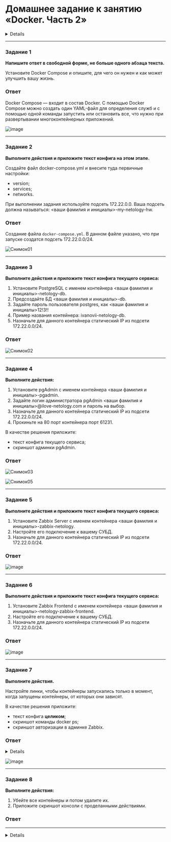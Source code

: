 # Домашнее задание к занятию «Docker. Часть 2»

<details>

### Оформление домашнего задания

1. Домашнее задание выполните в [Google Docs](https://docs.google.com/) и отправьте на проверку ссылку на ваш документ в личном кабинете.  
1. В названии файла укажите номер лекции и фамилию студента. Пример названия: 6.4. Docker. Часть 2 — Александр Александров.
2. Код решения размещайте в отдельном файле на вашем Google-диске, это облегчит проверку вашей работы.
3. Перед отправкой проверьте, что доступ для просмотра открыт всем, у кого есть ссылка. Если нужно прикрепить дополнительные ссылки, добавьте их в свой Google Docs.

**Правила выполнения заданий к занятию «6.4. Docker. Часть 2»**

- Все задания выполняйте на основе конфигов из лекции. 
- В заданиях описаны те параметры, которые необходимо изменить. 
- Если параметр не упомянут вообще, значит, его нужно оставить таким, какой он был в лекции. 
- Если в каком-то задании, например, в задании 2, нужно изменить параметр, подразумевается, что во всех следующих заданиях будет использоваться уже изменённый параметр.
- Выполнив все задания без звёздочки, вы должны получить полнофункциональный сервис.

Любые вопросы по решению задач задавайте в чате учебной группы.

---

## Важно

Перед отправкой работы на проверку удаляйте неиспользуемые ресурсы. Это нужно, чтобы предупредить неконтролируемый расход средств, полученных после использования промокода.

Рекомендации [по ссылке](https://github.com/netology-code/sdvps-homeworks/tree/main/recommend).

</details>

---

### Задание 1

**Напишите ответ в свободной форме, не больше одного абзаца текста.**

Установите Docker Compose и опишите, для чего он нужен и как может улучшить вашу жизнь.

### Ответ

Docker Compose — входит в состав Docker. С помощью Docker Compose можно создать один YAML-файл для определения служб и с помощью одной команды запустить или остановить все, что нужно при развертывании многоконтейнерных приложений.

![image](https://user-images.githubusercontent.com/121082757/234545582-1963ea9c-7f4b-4933-8120-6c5a660ef3bf.png)

---

### Задание 2 

**Выполните действия и приложите текст конфига на этом этапе.** 

Создайте файл docker-compose.yml и внесите туда первичные настройки: 

 * version;
 * services;
 * networks.

При выполнении задания используйте подсеть 172.22.0.0.
Ваша подсеть должна называться: <ваши фамилия и инициалы>-my-netology-hw.

### Ответ


Создание файла `docker-compose.yml`. В данном файле указано, что при запуске создатся подсеть 172.22.0.0/24.

![Снимок01](https://user-images.githubusercontent.com/121082757/236119689-e42a693f-cfb8-4dfc-a9ed-3f1f5da99f67.PNG)

---

### Задание 3 

**Выполните действия и приложите текст конфига текущего сервиса:** 

1. Установите PostgreSQL с именем контейнера <ваши фамилия и инициалы>-netology-db. 
2. Предсоздайте БД <ваши фамилия и инициалы>-db.
3. Задайте пароль пользователя postgres, как <ваши фамилия и инициалы>12!3!!
4. Пример названия контейнера: ivanovii-netology-db.
5. Назначьте для данного контейнера статический IP из подсети 172.22.0.0/24.

### Ответ

![Снимок02](https://user-images.githubusercontent.com/121082757/236119874-7805fc15-108a-43b8-88e3-1600f10616b2.PNG)

---

### Задание 4 

**Выполните действия:**

1. Установите pgAdmin с именем контейнера <ваши фамилия и инициалы>-pgadmin. 
2. Задайте логин администратора pgAdmin <ваши фамилия и инициалы>@ilove-netology.com и пароль на выбор.
3. Назначьте для данного контейнера статический IP из подсети 172.22.0.0/24.
4. Прокиньте на 80 порт контейнера порт 61231.

В качестве решения приложите:

* текст конфига текущего сервиса;
* скриншот админки pgAdmin.

### Ответ

![Снимок03](https://user-images.githubusercontent.com/121082757/236119893-b0230df0-cbf9-45aa-ad85-fe1bc5dc7565.PNG)

![Снимок05](https://user-images.githubusercontent.com/121082757/236119917-75a428cf-67ad-4b40-89d4-60c888d07f74.PNG)

---

### Задание 5 

**Выполните действия и приложите текст конфига текущего сервиса:** 

1. Установите Zabbix Server с именем контейнера <ваши фамилия и инициалы>-zabbix-netology. 
2. Настройте его подключение к вашему СУБД.
3. Назначьте для данного контейнера статический IP из подсети 172.22.0.0/24.

### Ответ

![image](https://user-images.githubusercontent.com/121082757/236129727-05ef9a66-dbd6-4dc5-a801-37dcdbb86c9c.png)

---

### Задание 6

**Выполните действия и приложите текст конфига текущего сервиса:** 

1. Установите Zabbix Frontend с именем контейнера <ваши фамилия и инициалы>-netology-zabbix-frontend. 
2. Настройте его подключение к вашему СУБД.
3. Назначьте для данного контейнера статический IP из подсети 172.22.0.0/24.

### Ответ

![image](https://user-images.githubusercontent.com/121082757/236129916-116fa603-c314-49c5-aa33-f654ec62c240.png)

---

### Задание 7 

**Выполните действия.**

Настройте линки, чтобы контейнеры запускались только в момент, когда запущены контейнеры, от которых они зависят.

В качестве решения приложите:

* текст конфига **целиком**;
* скриншот команды docker ps;
* скриншот авторизации в админке Zabbix.

### Ответ

<details>
  
   version: '3.8'
   
   services:
     4istovia-netology-db:
       image: postgres:latest
       container_name: 4istovia-netology-db
       ports:
         - 5432:5432
       volumes:
         - ./pg_data:/var/lib/postgresql/data/pgdata
       environment:
         POSTGRES_PASSWORD: 4istovia12!3!!
         POSTGRES_DB: 4istovia_db
         PGDATA: /var/lib/postgresql/data/pgdata
       networks:
         4istovia-my-netology-hw:
           ipv4_address: 172.22.0.2

     pgadmin:
       image: dpage/pgadmin4
       container_name: 4istovia-pgadmin
       environment:
         PGADMIN_DEFAULT_EMAIL: 4istovia@ilove-netology.com
         PGADMIN_DEFAULT_PASSWORD: netology
       ports:
         - 61231:80
       networks:
         4istovia-my-netology-hw:
           ipv4_address: 172.22.0.3
   
       zabbix-server:
       image: zabbix/zabbix-server-pgsql
       links:
         - 4istovia-netology-db
       container_name: 4istovia-zabbix-netology
       environment:
         DB_SERVER_HOST: 172.22.0.2
         POSTGRES_USER: postgres
         POSTGRES_PASSWORD: 4istovia12!3!!
       ports:
         - 10051:10051
       networks:
         4istovia-my-netology-hw:
           ipv4_address: 172.22.0.4
   
     zabbix_wgui:
       image: zabbix/zabbix-web-apache-pgsql
        links:
         - 4istovia-netology-db
         - zabbix-server
         - pgadmin
       container_name: 4istovia-netology-zabbix-frontend
       environment:
         DB_SERVER_HOST: 172.22.0.2
         POSTGRES_USER: postgres
         POSTGRES_PASSWORD: 4istovia12!3!!
         ZBX_SERVER_HOST: zabbix_wgui
         PHP_TZ: Europe/Moscow
       ports:
         - 80:8080
         - 443:8443
       networks:
         4istovia-my-netology-hw:
           ipv4_address: 172.22.0.5
   
   networks:
     4istovia-my-netology-hw:
       driver: bridge
       ipam:
         config:
         - subnet: 172.22.0.0/24
   
</details>

![image](https://user-images.githubusercontent.com/121082757/236130131-272b45ac-a050-41a9-adae-9ddf3cafdab2.png)

---

### Задание 8 

**Выполните действия:** 

1. Убейте все контейнеры и потом удалите их.
2. Приложите скриншот консоли с проделанными действиями.

### Ответ



---

<details>
  
## Дополнительные задания* (со звёздочкой)

Их выполнение необязательное и не влияет на получение зачёта по домашнему заданию. Можете их решить, если хотите лучше разобраться в материале.

---

### Задание 9* 

Запустите свой сценарий на чистом железе без предзагруженных образов.

**Ответьте на вопросы в свободной форме:**

1. Сколько ушло времени на то, чтобы развернуть на чистом железе написанный вами сценарий?
2. Чем вы занимались в процессе создания сценария так, как это видите вы?
3. Что бы вы улучшили в сценарии развёртывания?

</details>
